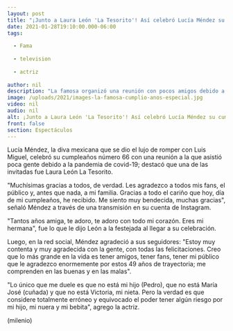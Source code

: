 ```yaml
---
layout: post
title: "¡Junto a Laura León 'La Tesorito'! Así celebró Lucía Méndez su cumpleaños 66"
date: 2021-01-28T19:10:00.000-06:00
tags:
  
  - Fama
  
  - television
  
  - actriz
  
author: nil
description: "La famosa organizó una reunión con pocos amigos debido a la pandemia de covid-19. "
image: /uploads/2021/images-la-famosa-cumplio-anos-especial.jpg
video: nil
audio: nil
alt: ¡Junto a Laura León 'La Tesorito'! Así celebró Lucía Méndez su cumpleaños 66
front: false
section: Espectáculos
---
```


Lucía Méndez, la diva mexicana que se dio el lujo de romper con Luis Miguel, celebró su cumpleaños número 66 con una reunión a la que asistió poca gente debido a la pandemia de covid-19; destacó que una de las invitadas fue Laura León La Tesorito.   

"Muchísimas gracias a todos, de verdad. Les agradezco a todos mis fans, el público y, antes que nada, a mi familia. Gracias a todo el cariño que hoy, día de mi cumpleaños, he recibido. Me siento muy bendecida, muchas gracias", señaló Méndez a través de una transmisión en su cuenta de Instagram. 

"Tantos años amiga, te adoro, te adoro con todo mi corazón. Eres mi hermana", fue lo que le dijo León a la festejada al llegar a su celebración. 

Luego, en la red social, Méndez agradeció a sus seguidores: "Estoy muy contenta y muy agradecida con la gente, con todas las felicitaciones. Creo que lo más grande en la vida es tener amigos, tener fans, tener mi público que le agradezco enormemente por estos 49 años de trayectoria; me comprenden en las buenas y en las malas". 

"Lo único que me duele es que no está mi hijo (Pedro), que no está María José (cuñada) y que no está Victoria, mi nieta. Pero la verdad es que considere totalmente erróneo y equivocado el poder tener algún riesgo por mi hijo, mi nuera y mi bebita", agrego la actriz.  

(milenio)